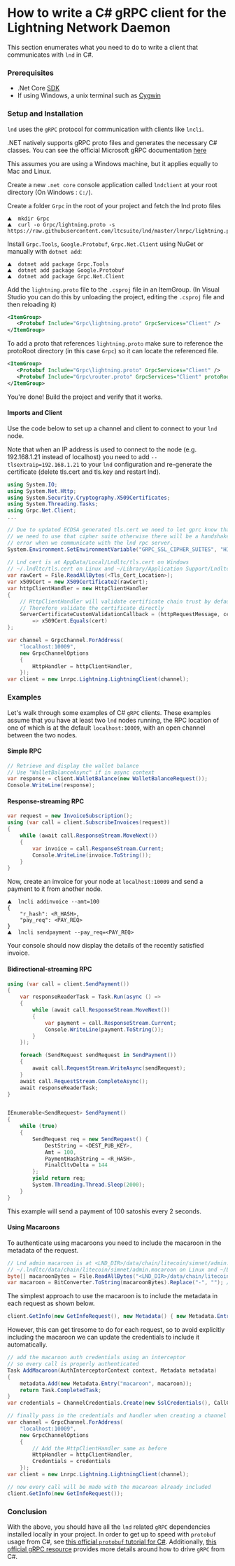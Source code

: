 # How to write a C# gRPC client for the Lightning Network Daemon

This section enumerates what you need to do to write a client that communicates with `lnd` in C#.


### Prerequisites

* .Net Core [SDK](https://dotnet.microsoft.com/download)
* If using Windows, a unix terminal such as [Cygwin](https://www.cygwin.com/)


### Setup and Installation

`lnd` uses the `gRPC` protocol for communication with clients like `lncli`.

.NET natively supports gRPC proto files and generates the necessary C# classes. You can see the official Microsoft gRPC documentation [here](https://docs.microsoft.com/en-gb/aspnet/core/grpc/?view=aspnetcore-5.0)

This assumes you are using a Windows machine, but it applies equally to Mac and Linux.

Create a new `.net core` console application called `lndclient` at your root directory (On Windows : `C:/`).

Create a folder `Grpc` in the root of your project and fetch the lnd proto files

```shell
⛰  mkdir Grpc
⛰  curl -o Grpc/lightning.proto -s https://raw.githubusercontent.com/ltcsuite/lnd/master/lnrpc/lightning.proto
```

Install `Grpc.Tools`, `Google.Protobuf`, `Grpc.Net.Client` using NuGet or manually with `dotnet add`:

```shell
⛰  dotnet add package Grpc.Tools
⛰  dotnet add package Google.Protobuf
⛰  dotnet add package Grpc.Net.Client
```

Add the `lightning.proto` file to the `.csproj` file in an ItemGroup. (In Visual Studio you can do this by unloading the project, editing the `.csproj` file and then reloading it)

```xml
<ItemGroup>
   <Protobuf Include="Grpc\lightning.proto" GrpcServices="Client" />
</ItemGroup>
```

To add a proto that references `lightning.proto` make sure to reference the protoRoot directory (in this case `Grpc`) so it can locate the referenced file.

```xml
<ItemGroup>
   <Protobuf Include="Grpc\lightning.proto" GrpcServices="Client" />
   <Protobuf Include="Grpc\router.proto" GrpcServices="Client" protoRoot="Grpc" />
</ItemGroup>
```

You're done! Build the project and verify that it works.

#### Imports and Client

Use the code below to set up a channel and client to connect to your `lnd` node.

Note that when an IP address is used to connect to the node (e.g. 192.168.1.21 instead of localhost) you need to add `--tlsextraip=192.168.1.21` to your `lnd` configuration and re-generate the certificate (delete tls.cert and tls.key and restart lnd).

```cs
using System.IO;
using System.Net.Http;
using System.Security.Cryptography.X509Certificates;
using System.Threading.Tasks;
using Grpc.Net.Client;
...

// Due to updated ECDSA generated tls.cert we need to let gprc know that
// we need to use that cipher suite otherwise there will be a handshake
// error when we communicate with the lnd rpc server.
System.Environment.SetEnvironmentVariable("GRPC_SSL_CIPHER_SUITES", "HIGH+ECDSA");
            
// Lnd cert is at AppData/Local/Lndltc/tls.cert on Windows
// ~/.lndltc/tls.cert on Linux and ~/Library/Application Support/Lndltc/tls.cert on Mac
var rawCert = File.ReadAllBytes(<Tls_Cert_Location>);
var x509Cert = new X509Certificate2(rawCert);
var httpClientHandler = new HttpClientHandler
{
    // HttpClientHandler will validate certificate chain trust by default. This won't work for a self-signed cert.
    // Therefore validate the certificate directly
    ServerCertificateCustomValidationCallback = (httpRequestMessage, cert, cetChain, policyErrors) 
        => x509Cert.Equals(cert)
};

var channel = GrpcChannel.ForAddress(
    "localhost:10009",
    new GrpcChannelOptions
    {
        HttpHandler = httpClientHandler,
    });
var client = new Lnrpc.Lightning.LightningClient(channel);
```

### Examples

Let's walk through some examples of C# `gRPC` clients. These examples assume that you have at least two `lnd` nodes running, the RPC location of one of which is at the default `localhost:10009`, with an open channel between the two nodes.

#### Simple RPC

```cs
// Retrieve and display the wallet balance
// Use "WalletBalanceAsync" if in async context
var response = client.WalletBalance(new WalletBalanceRequest());
Console.WriteLine(response);
```

#### Response-streaming RPC

```cs
var request = new InvoiceSubscription();
using (var call = client.SubscribeInvoices(request))
{
    while (await call.ResponseStream.MoveNext())
    {
        var invoice = call.ResponseStream.Current;
        Console.WriteLine(invoice.ToString());
    }
}
```

Now, create an invoice for your node at `localhost:10009` and send a payment to it from another node.
```shell
⛰  lncli addinvoice --amt=100
{
    "r_hash": <R_HASH>,
    "pay_req": <PAY_REQ>
}
⛰  lncli sendpayment --pay_req=<PAY_REQ>
```

Your console should now display the details of the recently satisfied invoice.

#### Bidirectional-streaming RPC

```cs
using (var call = client.SendPayment())
{
    var responseReaderTask = Task.Run(async () =>
    {
        while (await call.ResponseStream.MoveNext())
        {
            var payment = call.ResponseStream.Current;
            Console.WriteLine(payment.ToString());
        }
    });

    foreach (SendRequest sendRequest in SendPayment())
    {
        await call.RequestStream.WriteAsync(sendRequest);
    }
    await call.RequestStream.CompleteAsync();
    await responseReaderTask;
}


IEnumerable<SendRequest> SendPayment()
{
    while (true)
    {
        SendRequest req = new SendRequest() {
            DestString = <DEST_PUB_KEY>,
            Amt = 100,
            PaymentHashString = <R_HASH>,
            FinalCltvDelta = 144
        };
        yield return req;
        System.Threading.Thread.Sleep(2000);
    }
}
```
This example will send a payment of 100 satoshis every 2 seconds.

#### Using Macaroons

To authenticate using macaroons you need to include the macaroon in the metadata of the request.

```cs
// Lnd admin macaroon is at <LND_DIR>/data/chain/litecoin/simnet/admin.macaroon on Windows
// ~/.lndltc/data/chain/litecoin/simnet/admin.macaroon on Linux and ~/Library/Application Support/Lndltc/data/chain/litecoin/simnet/admin.macaroon on Mac
byte[] macaroonBytes = File.ReadAllBytes("<LND_DIR>/data/chain/litecoin/simnet/admin.macaroon");
var macaroon = BitConverter.ToString(macaroonBytes).Replace("-", ""); // hex format stripped of "-" chars
```

The simplest approach to use the macaroon is to include the metadata in each request as shown below.

```cs
client.GetInfo(new GetInfoRequest(), new Metadata() { new Metadata.Entry("macaroon", macaroon) });
```

However, this can get tiresome to do for each request, so to avoid explicitly including the macaroon we can update the credentials to include it automatically.

```cs
// add the macaroon auth credentials using an interceptor
// so every call is properly authenticated
Task AddMacaroon(AuthInterceptorContext context, Metadata metadata)
{
    metadata.Add(new Metadata.Entry("macaroon", macaroon));
    return Task.CompletedTask;
}
var credentials = ChannelCredentials.Create(new SslCredentials(), CallCredentials.FromInterceptor(AddMacaroon));

// finally pass in the credentials and handler when creating a channel
var channel = GrpcChannel.ForAddress(
    "localhost:10009",
    new GrpcChannelOptions
    {
        // Add the HttpClientHandler same as before
        HttpHandler = httpClientHandler,
        Credentials = credentials
    });
var client = new Lnrpc.Lightning.LightningClient(channel);

// now every call will be made with the macaroon already included
client.GetInfo(new GetInfoRequest());
```


### Conclusion

With the above, you should have all the `lnd` related `gRPC` dependencies installed locally in your project. In order to get up to speed with `protobuf` usage from C#, see [this official `protobuf` tutorial for C#](https://developers.google.com/protocol-buffers/docs/csharptutorial). Additionally, [this official gRPC resource](http://www.grpc.io/docs/tutorials/basic/csharp.html) provides more details around how to drive `gRPC` from C#.